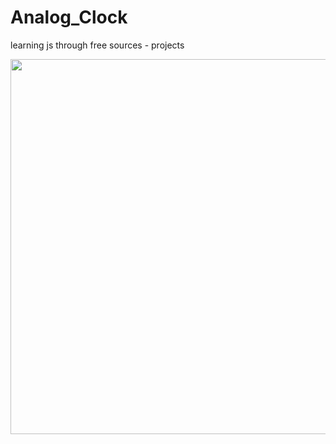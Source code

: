 # Analog_Clock
learning js through free sources - projects
<div align="center">
  <img src="https://res.cloudinary.com/dkdstxw96/image/upload/v1754467272/analog_clock_fcmmnu.gif/analog_clock.gif" width="600"/>
</div>
